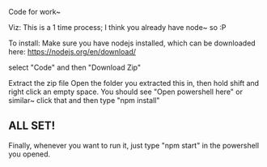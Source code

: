 Code for work~

Viz: This is a 1 time process; I think you already have node~ so :P

To install:
Make sure you have nodejs installed, which can be downloaded here: 
https://nodejs.org/en/download/

select "Code" and then "Download Zip"

Extract the zip file
Open the folder you extracted this in, then hold shift and right click an empty space. You should see "Open powershell here" or similar~ click that and then type "npm install"


## ALL SET!
Finally, whenever you want to run it, just type "npm start" in the powershell you opened.